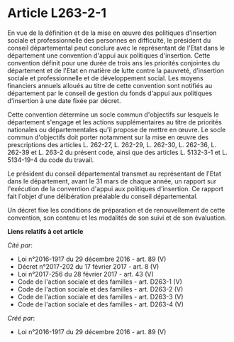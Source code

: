 # Article L263-2-1

En vue de la définition et de la mise en œuvre des politiques d'insertion sociale et professionnelle des personnes en
difficulté, le président du conseil départemental peut conclure avec le représentant de l'Etat dans le département une
convention d'appui aux politiques d'insertion. Cette convention définit pour une durée de trois ans les priorités conjointes
du département et de l'Etat en matière de lutte contre la pauvreté, d'insertion sociale et professionnelle et de
développement social. Les moyens financiers annuels alloués au titre de cette convention sont notifiés au département par le
conseil de gestion du fonds d'appui aux politiques d'insertion à une date fixée par décret. 

Cette convention détermine un socle commun d'objectifs sur lesquels le département s'engage et les actions supplémentaires au
titre de priorités nationales ou départementales qu'il propose de mettre en œuvre. Le socle commun d'objectifs doit porter
notamment sur la mise en œuvre des prescriptions des articles L. 262-27, L. 262-29, L. 262-30, L. 262-36, L. 262-39 et L.
263-2 du présent code, ainsi que des articles L. 5132-3-1 et L. 5134-19-4 du code du travail. 

Le président du conseil départemental transmet au représentant de l'Etat dans le département, avant le 31 mars de chaque
année, un rapport sur l'exécution de la convention d'appui aux politiques d'insertion. Ce rapport fait l'objet d'une
délibération préalable du conseil départemental. 

Un décret fixe les conditions de préparation et de renouvellement de cette convention, son contenu et les modalités de son
suivi et de son évaluation.

**Liens relatifs à cet article**

_Cité par_:

  - Loi n°2016-1917 du 29 décembre 2016 - art. 89 (V)
  - Décret n°2017-202 du 17 février 2017 - art. 8 (V)
  - Loi n°2017-256 du 28 février 2017 - art. 43 (V)
  - Code de l'action sociale et des familles - art. D263-1 (V)
  - Code de l'action sociale et des familles - art. D263-2 (V)
  - Code de l'action sociale et des familles - art. D263-3 (V)
  - Code de l'action sociale et des familles - art. D263-4 (V)

_Créé par_:

  - Loi n°2016-1917 du 29 décembre 2016 - art. 89 (V)
